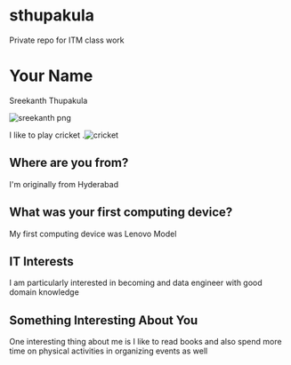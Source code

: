 # sthupakula
Private repo for ITM class work
# Your Name 
Sreekanth Thupakula

![sreekanth png](https://github.com/illinoistech-itm/sthupakula/assets/156345251/89f619f8-a160-4384-9401-9e66dad221ca)

I like to play cricket .![cricket](https://github.com/illinoistech-itm/sthupakula/assets/156345251/43b1e7b0-36fb-4844-800a-289f472e9204)

## Where are you from?
I'm originally from Hyderabad

## What was your first computing device?
My first computing device was Lenovo Model

## IT Interests
I am particularly interested in becoming and data engineer with good domain knowledge

## Something Interesting About You
One interesting thing about me is I like to read books and also spend more time on physical activities in organizing events as well

